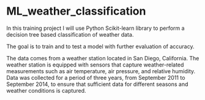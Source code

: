 # ML_weather_classification
In this training project I will use Python Scikit-learn library to perform a decision tree based classification of weather data.

The goal is to train and to test a model with further evaluation of accuracy. 

The data comes from a weather station located in San Diego, California. The weather station is equipped with sensors that capture weather-related measurements such as air temperature, air pressure, and relative humidity. Data was collected for a period of three years, from September 2011 to September 2014, to ensure that sufficient data for different seasons and weather conditions is captured.

